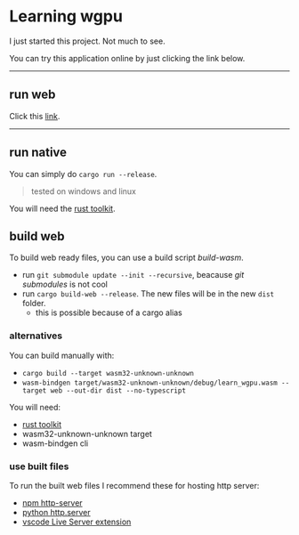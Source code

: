 # Learning wgpu
I just started this project. Not much to see.

You can try this application online by just clicking the link below.

---
## run web
Click this [link](https://askeladd123.github.io/learning-wgpu/).

---
## run native
You can simply do `cargo run --release`.
> tested on windows and linux

You will need the [rust toolkit](https://www.rust-lang.org/tools/install).

## build web
To build web ready files, you can use a build script *build-wasm*. 
 - run `git submodule update --init --recursive`, beacause *git submodules* is not cool
 - run `cargo build-web --release`. The new files will be in the new `dist` folder.
    - this is possible because of a cargo alias

### alternatives
You can build manually with:
- `cargo build --target wasm32-unknown-unknown`
- `wasm-bindgen target/wasm32-unknown-unknown/debug/learn_wgpu.wasm --target web --out-dir dist --no-typescript`

You will need:
- [rust toolkit](https://www.rust-lang.org/tools/install)
- wasm32-unknown-unknown target
- wasm-bindgen cli

### use built files
To run the built web files I recommend these for hosting http server:
- [npm http-server](https://www.npmjs.com/package/http-server)
- [python http.server](https://docs.python.org/3/library/http.server.html)
- [vscode Live Server extension](https://marketplace.visualstudio.com/items?itemName=ritwickdey.LiveServer)
